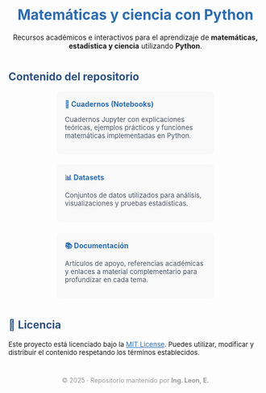 <!-- Encabezado principal -->
<h1 align="center" style="color:#2b6cb0; font-size:2em;">
  Matemáticas y ciencia con Python
</h1>

<p align="center">
  Recursos académicos e interactivos para el aprendizaje de <strong>matemáticas, estadística y ciencia</strong> utilizando <strong>Python</strong>.
</p>

<h2 style="color:#2c5282; margin-top: 40px;">Contenido del repositorio</h2>

<section style="display: flex; flex-wrap: wrap; justify-content: center; gap: 20px;">

  <div style="width: 280px; border: none; border-radius: 8px; padding: 16px; background: #f9f9f9;">
    <a href="https://github.com/eduardoleon9010/matematicas/tree/main/cuadernos(Notebooks)" target="_blank" style="text-decoration: none; color: #2b6cb0;"><strong>📒 Cuadernos (Notebooks)</strong></a>
    <p style="font-size: 0.95em; color: #4a5568;">
      Cuadernos Jupyter con explicaciones teóricas, ejemplos prácticos y funciones matemáticas implementadas en Python.
    </p>
  </div>

  <div style="width: 280px; border: none; border-radius: 8px; padding: 16px; background: #f9f9f9;">
    <a href="https://github.com/eduardoleon9010/matematicas/tree/main/Conjuntos_de_datos" target="_blank" style="text-decoration: none; color: #2b6cb0;"><strong>📊 Datasets</strong></a>
    <p style="font-size: 0.95em; color: #4a5568;">
      Conjuntos de datos utilizados para análisis, visualizaciones y pruebas estadísticas.
    </p>
  </div>

  <div style="width: 280px; border: none; border-radius: 8px; padding: 16px; background: #f9f9f9;">
    <a href="https://github.com/eduardoleon9010/matematicas_y_ciencia/blob/main/documentacion/soluciones.md" target="_blank" style="text-decoration: none; color: #2b6cb0;"><strong>📚 Documentación</strong></a>
    <p style="font-size: 0.95em; color: #4a5568;">
      Artículos de apoyo, referencias académicas y enlaces a material complementario para profundizar en cada tema.
    </p>
  </div>

</section>

<h2 style="color:#2c5282; margin-top: 40px;">📜 Licencia</h2>

<p style="font-size: 0.95em;">
  Este proyecto está licenciado bajo la 
  <a href="https://github.com/eduardoleon9010/matematicas/blob/main/Licencia_MIT.md" target="_blank" style="color:#2b6cb0;">MIT License</a>.  
  Puedes utilizar, modificar y distribuir el contenido respetando los términos establecidos.
</p>

<p align="center" style="font-size: 0.9em; color: #999999; margin-top: 40px;">
  © 2025 · Repositorio mantenido por <strong>Ing. Leon, E.</strong>
</p>


